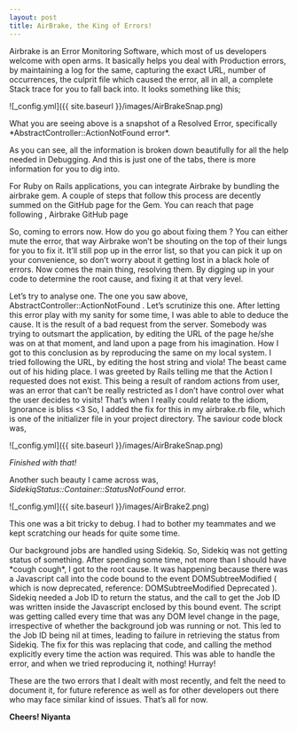 ```yaml
---
layout: post
title: AirBrake, the King of Errors!
---
```


<p>
	Airbrake is an Error Monitoring Software, which most of us developers welcome with open arms. It basically helps you deal with Production errors, by maintaining a log for the same, capturing the exact URL, number of occurrences, the culprit file which caused the error, all in all, a complete Stack trace for you to fall back into. It looks something like this; 
</p>

![_config.yml]({{ site.baseurl }}/images/AirBrakeSnap.png)

<p>
	What you are seeing above is a snapshot of a Resolved Error, specifically *AbstractController::ActionNotFound error*.
</p>

<p>
	As you can see, all the information is broken down beautifully for all the help needed in Debugging. And this is just one of the tabs, there is more information for you to dig into. 
</p>

<p>
	For Ruby on Rails applications, you can integrate Airbrake by bundling the airbrake gem. A couple of steps that follow this process are decently summed on the GitHub page for the Gem. You can reach that page following , Airbrake GitHub page
</p>

<p>
	So, coming to errors now. How do you go about fixing them ?
	You can either mute the error, that way Airbrake won’t be shouting on the top of their lungs for you to fix it. It’ll still pop up in the error list, so that you can pick it up on your convenience, so don’t worry about it getting lost in a black hole of errors. 
	Now comes the main thing, resolving them. By digging up in your code to determine the root cause, and fixing it at that very level.
</p>

<p>
	Let’s try to analyse one.
	The one you saw above, AbstractController::ActionNotFound . Let’s scrutinize this one. 
	After letting this error play with my sanity for some time, I was able to able to deduce the cause. It is the result of a bad request from the server. Somebody was trying to outsmart the application, by editing the URL of the page he/she was on at that moment, and land upon a page from his imagination. How I got to this conclusion as by reproducing the same on my local system. I tried following the URL, by editing the host string and viola! The beast came out of his hiding place. I was greeted by Rails telling me that the Action I requested does not exist. This being a result of random actions from user, was an error that can’t be really restricted as I don’t have control over what the user decides to visits! 
	That’s when I really could relate to the idiom, Ignorance is bliss &lt;3
	So, I added the fix for this in my airbrake.rb file, which is one of the initializer file in your project directory.
	The saviour code block was,
</p>

![_config.yml]({{ site.baseurl }}/images/AirBrakeSnap.png)

*Finished with that!*

Another such beauty I came across was, *SidekiqStatus::Container::StatusNotFound* error.

![_config.yml]({{ site.baseurl }}/images/AirBrake2.png)

<p>
	This one was a bit tricky to debug. I had to bother my teammates and we kept scratching our heads for quite some time. 
</p>

<p>
	Our background jobs are handled using Sidekiq. 
	So, Sidekiq was not getting status of something. After spending some time, not more than I should have *cough cough*, I got to the root cause. It was happening because there was a Javascript call into the code bound to the event DOMSubtreeModified ( which is now deprecated, reference: DOMSubtreeModified Deprecated ). Sidekiq needed a Job ID to return the status, and the call to get the Job ID was written inside the Javascript enclosed by this bound event. The script was getting called every time that was any DOM level change in the page, irrespective of whether the background job was running or not. This led to the Job ID being nil at times, leading to failure in retrieving the status from Sidekiq. 
	The fix for this was replacing that code, and calling the method explicitly every time the action was required. This was able to handle the error, and when we tried reproducing it, nothing! Hurray!
</p>

<p>
	These are the two errors that I dealt with most recently, and felt the need to document it, for future reference as well as for other developers out there who may face similar kind of issues. That’s all for now.
</p>

**Cheers! Niyanta**
